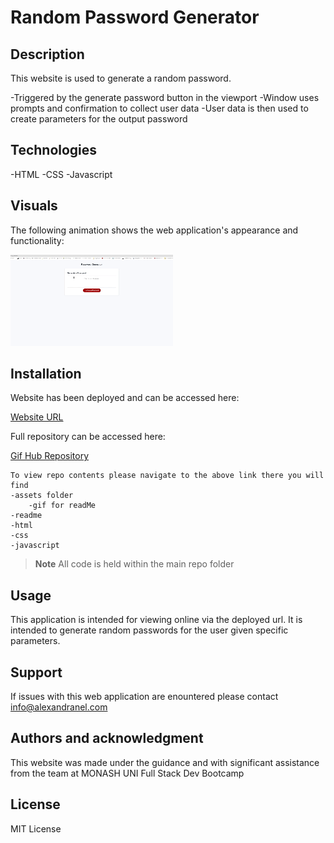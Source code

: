 # Random Password Generator

## Description

This website is used to generate a random password. 

-Triggered by the generate password button in the viewport
-Window uses prompts and confirmation to collect user data
-User data is then used to create parameters for the output password


## Technologies


-HTML
-CSS
-Javascript 


## Visuals

The following animation shows the web application's appearance and functionality:

![Functionality Gif](./Assets/screen%20record%20generate%20password.gif)


## Installation

Website has been deployed and can be accessed here:

[Website URL](https://alexandranel.github.io/RandomPasswordGenerator/)

Full repository can be accessed here:

[Gif Hub Repository](https://github.com/AlexandraNel/RandomPasswordGenerator)

```
To view repo contents please navigate to the above link there you will find
-assets folder
    -gif for readMe
-readme
-html
-css
-javascript

```

>**Note** All code is held within the main repo folder

## Usage

This application is intended for viewing online via the deployed url. It is intended to generate random passwords for the user given specific parameters.

## Support

If issues with this web application are enountered please contact info@alexandranel.com

## Authors and acknowledgment

This website was made under the guidance and with significant assistance from the team at MONASH UNI Full Stack Dev Bootcamp

## License

MIT License